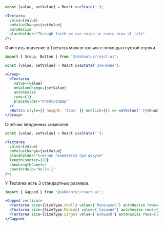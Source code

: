 ```jsx harmony
const [value, setValue] = React.useState('');

<Textarea
  value={value}
  onValueChange={setValue}
  autoResize
  placeholder="Through faith we can reign in every area of life"
/>;
```

Очистить значение в `Textarea` можно только с помощью пустой строки

```jsx harmony
import { Group, Button } from '@skbkontur/react-ui';

const [value, setValue] = React.useState('Значение');

<Group>
  <Textarea
    value={value}
    onValueChange={setValue}
    autoResize
    rows={1}
    placeholder="Плейсхолдер"
  />
  <Button style={{ height: '52px' }} onClick={() => setValue('')}>Очистить значение</Button>
</Group>
```

Счетчик введенных символов

```jsx harmony
const [value, setValue] = React.useState('');

<Textarea
  value={value}
  onValueChange={setValue}
  placeholder="Счетчик появляется при фокусе"
  lengthCounter={10}
  showLengthCounter
  counterHelp="Hello 👋"
/>;
```

У Textarea есть 3 стандартных размера.

```jsx harmony
import { Gapped } from '@skbkontur/react-ui';

<Gapped vertical>
  <Textarea size={SizeType.Small} value={'Маленький'} autoResize rows={1} />
  <Textarea size={SizeType.Medium} value={'Средний'} autoResize rows={1} />
  <Textarea size={SizeType.Large} value={'Большой'} autoResize rows={1} />
</Gapped>
```
